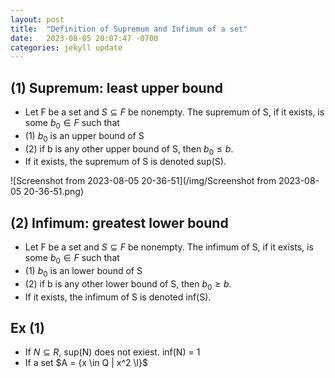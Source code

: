 ```yaml
---
layout: post
title:  "Definition of Supremum and Infimum of a set"
date:   2023-08-05 20:07:47 -0700
categories: jekyll update
---
```


## (1) Supremum: least upper bound
   
- Let F be a set and $S \subseteq F$ be nonempty. The supremum of S, if it exists, is some $b_0 \in F$ such that 
- (1) $b_0$ is an upper bound of S
- (2) if b is any other upper bound of S, then $b_0 \leq b$.
- If it exists, the supremum of S is denoted sup(S).

![Screenshot from 2023-08-05 20-36-51](/img/Screenshot from 2023-08-05 20-36-51.png)


## (2) Infimum: greatest lower bound
   
- Let F be a set and $S \subseteq F$ be nonempty. The infimum of S, if it exists, is some $b_0 \in F$ such that 
- (1) $b_0$ is an lower bound of S
- (2) if b is any other lower bound of S, then $b_0 \geq b$.
- If it exists, the infimum of S is denoted inf(S).

## Ex (1)
- If $N \subseteq R$, sup(N) does not exiest. inf(N) = 1
- If a set $A = {x \in Q | x^2 \l}$
